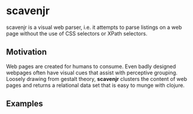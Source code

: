 scavenjr
==========
scavenjr is a visual web parser, i.e. it attempts to parse listings on a web page without the use of CSS selectors or XPath selectors.

Motivation
----------
Web pages are created for humans to consume. Even badly designed webpages often have visual cues that assist with perceptive grouping. Loosely drawing from gestalt theory, **scavenjr** clusters the content of web pages and returns a relational data set that is easy to munge with clojure.

Examples
--------
